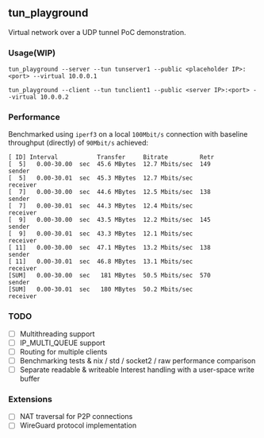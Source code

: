 ## tun_playground
Virtual network over a UDP tunnel PoC demonstration.

### Usage(WIP)

`tun_playground --server --tun tunserver1 --public <placeholder IP>:<port> --virtual 10.0.0.1`

`tun_playground --client --tun tunclient1 --public <server IP>:<port> --virtual 10.0.0.2`

### Performance
Benchmarked using `iperf3` on a local `100Mbit/s` connection with baseline throughput (directly) of `90Mbit/s` achieved:
```
[ ID] Interval           Transfer     Bitrate         Retr
[  5]   0.00-30.00  sec  45.6 MBytes  12.7 Mbits/sec  149             sender
[  5]   0.00-30.01  sec  45.3 MBytes  12.7 Mbits/sec                  receiver
[  7]   0.00-30.00  sec  44.6 MBytes  12.5 Mbits/sec  138             sender
[  7]   0.00-30.01  sec  44.3 MBytes  12.4 Mbits/sec                  receiver
[  9]   0.00-30.00  sec  43.5 MBytes  12.2 Mbits/sec  145             sender
[  9]   0.00-30.01  sec  43.3 MBytes  12.1 Mbits/sec                  receiver
[ 11]   0.00-30.00  sec  47.1 MBytes  13.2 Mbits/sec  138             sender
[ 11]   0.00-30.01  sec  46.8 MBytes  13.1 Mbits/sec                  receiver
[SUM]   0.00-30.00  sec   181 MBytes  50.5 Mbits/sec  570             sender
[SUM]   0.00-30.01  sec   180 MBytes  50.2 Mbits/sec                  receiver
```

### TODO
- [ ] Multithreading support
- [ ] IP_MULTI_QUEUE support
- [ ] Routing for multiple clients
- [ ] Benchmarking tests & nix / std / socket2 / raw performance comparison
- [ ] Separate readable & writeable Interest handling with a user-space write buffer

### Extensions
- [ ] NAT traversal for P2P connections
- [ ] WireGuard protocol implementation